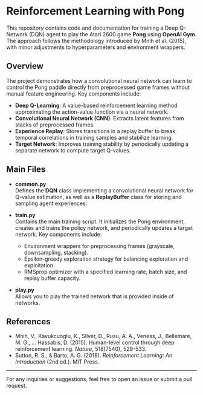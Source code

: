 # Reinforcement Learning with Pong

This repository contains code and documentation for training a Deep Q-Network (DQN) agent to play the Atari 2600 game **Pong** using **OpenAI Gym**. The approach follows the methodology introduced by Mnih et al. (2015), with minor adjustments to hyperparameters and environment wrappers.

## Overview

The project demonstrates how a convolutional neural network can learn to control the Pong paddle directly from preprocessed game frames without manual feature engineering. Key components include:

- **Deep Q-Learning**: A value-based reinforcement learning method approximating the action-value function via a neural network.
- **Convolutional Neural Network (CNN)**: Extracts latent features from stacks of preprocessed frames.
- **Experience Replay**: Stores transitions in a replay buffer to break temporal correlations in training samples and stabilize learning.
- **Target Network**: Improves training stability by periodically updating a separate network to compute target Q-values.

## Main Files

- **common.py**  
  Defines the **DQN** class implementing a convolutional neural network for Q-value estimation, as well as a **ReplayBuffer** class for storing and sampling agent experiences.

- **train.py**  
  Contains the main training script. It initializes the Pong environment, creates and trains the policy network, and periodically updates a target network. Key components include:
  - Environment wrappers for preprocessing frames (grayscale, downsampling, stacking).
  - Epsilon-greedy exploration strategy for balancing exploration and exploitation.
  - RMSprop optimizer with a specified learning rate, batch size, and replay buffer capacity.

- **play.py**  
  Allows you to play the trained network that is provided inside of networks.

## References

- Mnih, V., Kavukcuoglu, K., Silver, D., Rusu, A. A., Veness, J., Bellemare, M. G., ... Hassabis, D. (2015). Human-level control through deep reinforcement learning. *Nature*, 518(7540), 529-533.
- Sutton, R. S., & Barto, A. G. (2018). *Reinforcement Learning: An Introduction* (2nd ed.). MIT Press.

---

For any inquiries or suggestions, feel free to open an issue or submit a pull request.
